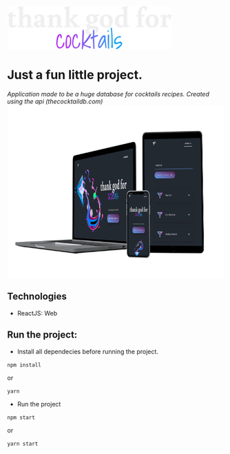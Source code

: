 
<img src="https://raw.githubusercontent.com/Luiz-Pedro/cocktails/master/src/Assets/title.png" width="auto" height="100"> 


# Just a fun little project.

*Application made to be a huge database for cocktails recipes. Created using the api (thecocktaildb.com)*
<img src="https://raw.githubusercontent.com/Luiz-Pedro/cocktails/master/src/Assets/mockup.png" width="auto" height="400"> 

## Technologies

* ReactJS: Web 

## Run the project:

* Install all dependecies before running the project.

```
npm install
```
or
```
yarn
```

* Run the project 
```
npm start
```
or
```
yarn start
```
